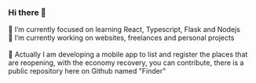 ### Hi there 👋

🌱  I’m currently focused on learning React, Typescript, Flask and Nodejs
<br>
🔭 I’m currently working on websites, freelances and personal projects
<br>
<br>
🌟 Actually I am developing a mobile app to list and register the places that<br> are reopening, with the economy recovery, you can contribute, there is a public          repository here on Github named "Finder"

